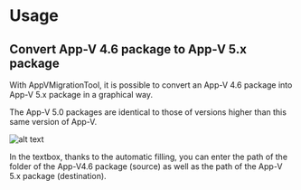 # Usage

## Convert App-V 4.6 package to App-V 5.x package

With AppVMigrationTool, it is possible to convert an App-V 4.6 package into App-V 5.x package in a graphical way.

The App-V 5.0 packages are identical to those of versions higher than this same version of App-V.

![alt text](https://raw.githubusercontent.com/julienbriault/AppVMigrationTool/master/images/main-screenshot-appvmigration-tool.png)

In the textbox, thanks to the automatic filling, you can enter the path of the folder of the App-V4.6 package \(source\) as well as the path of the App-V 5.x package \(destination\).

